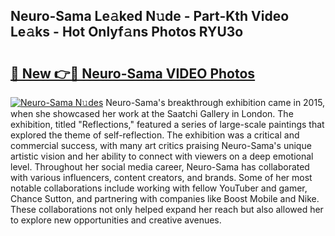 ## Neuro-Sama Le𝚊ked N𝚞de - Part-Kth Video Le𝚊ks - Hot Onlyf𝚊ns Photos RYU3o

# <h2><a href="http://ac39202.deff.icu/?id=Neuro-Sama">🔗 New 👉🔴 Neuro-Sama VIDEO Photos</a></h2>

[![Neuro-Sama N𝚞des](https://i.imgur.com/rIISA9y.gif)](http://ac39202.deff.icu/?id=Neuro-Sama)
Neuro-Sama's breakthrough exhibition came in 2015, when she showcased her work at the Saatchi Gallery in London. The exhibition, titled "Reflections," featured a series of large-scale paintings that explored the theme of self-reflection. The exhibition was a critical and commercial success, with many art critics praising Neuro-Sama's unique artistic vision and her ability to connect with viewers on a deep emotional level. Throughout her social media career, Neuro-Sama has collaborated with various influencers, content creators, and brands. Some of her most notable collaborations include working with fellow YouTuber and gamer, Chance Sutton, and partnering with companies like Boost Mobile and Nike. These collaborations not only helped expand her reach but also allowed her to explore new opportunities and creative avenues.
